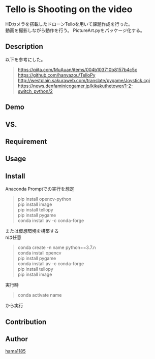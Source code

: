 Tello is Shooting on the video
====

HDカメラを搭載したドローンTelloを用いて課題作成を行った。  
動画を撮影しながら動作を行う。  PictureArt.pyをパッケージ化する。
## Description
以下を参考にした。  
> https://qiita.com/MuAuan/items/004b103710b8157b4c5c  
> https://github.com/hanyazou/TelloPy  
> http://westplain.sakuraweb.com/translate/pygame/Joystick.cgi  
> https://news.denfaminicogamer.jp/kikakuthetower/1-2-switch_python/2  
## Demo

## VS. 

## Requirement

## Usage

## Install
Anaconda Promptでの実行を想定  
>pip install opencv-python  
>pip install image  
>pip install tellopy  
>pip install pygame  
>conda install av -c conda-forge  

または仮想環境を構築する  
nは任意
>conda create -n name python==3.7.n  
>conda install opencv  
>pip install pygame  
>conda install av -c conda-forge  
>pip install tellopy  
>pip install image

実行時
>conda activate name  

から実行
## Contribution

## Author

[hama1185](https://github.com/hama1185)